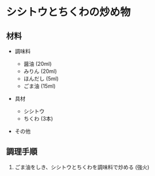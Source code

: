 # シシトウとちくわの炒め物

## 材料
- 調味料
   - 醤油 (20ml)
   - みりん (20ml)
   - ほんだし (5ml)
   - ごま油 (15ml)

- 具材
   - シシトウ
   - ちくわ (3本)

- その他

## 調理手順
1. ごま油をしき、シシトウとちくわを調味料で炒める (強火)

